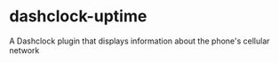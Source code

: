 dashclock-uptime
==================

A Dashclock plugin that displays information about the phone's cellular network